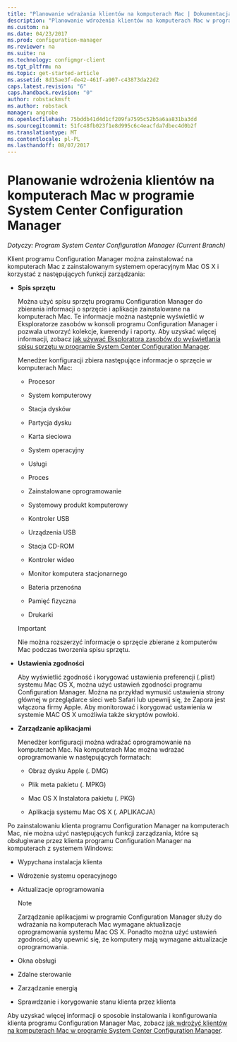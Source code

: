 ```yaml
---
title: "Planowanie wdrażania klientów na komputerach Mac | Dokumentacja firmy Microsoft"
description: "Planowanie wdrożenia klientów na komputerach Mac w programie System Center Configuration Manager."
ms.custom: na
ms.date: 04/23/2017
ms.prod: configuration-manager
ms.reviewer: na
ms.suite: na
ms.technology: configmgr-client
ms.tgt_pltfrm: na
ms.topic: get-started-article
ms.assetid: 8d15ae3f-de42-461f-a907-c43873da22d2
caps.latest.revision: "6"
caps.handback.revision: "0"
author: robstackmsft
ms.author: robstack
manager: angrobe
ms.openlocfilehash: 75bddb41d4d1cf209fa7595c52b5a6aa831ba3dd
ms.sourcegitcommit: 51fc48fb023f1e8d995c6c4eacfda7dbec4d0b2f
ms.translationtype: MT
ms.contentlocale: pl-PL
ms.lasthandoff: 08/07/2017
---
```

# <a name="planning-for-client-deployment-to-mac-computers-in-system-center-configuration-manager"></a>Planowanie wdrożenia klientów na komputerach Mac w programie System Center Configuration Manager

*Dotyczy: Program System Center Configuration Manager (Current Branch)*

Klient programu Configuration Manager można zainstalować na komputerach Mac z zainstalowanym systemem operacyjnym Mac OS X i korzystać z następujących funkcji zarządzania:  

-   **Spis sprzętu**  

     Można użyć spisu sprzętu programu Configuration Manager do zbierania informacji o sprzęcie i aplikacje zainstalowane na komputerach Mac. Te informacje można następnie wyświetlić w Eksploratorze zasobów w konsoli programu Configuration Manager i pozwala utworzyć kolekcje, kwerendy i raporty. Aby uzyskać więcej informacji, zobacz [jak używać Eksploratora zasobów do wyświetlania spisu sprzętu w programie System Center Configuration Manager](../../../../core/clients/manage/inventory/use-resource-explorer-to-view-hardware-inventory.md).  

     Menedżer konfiguracji zbiera następujące informacje o sprzęcie w komputerach Mac:  

    -   Procesor  

    -   System komputerowy  

    -   Stacja dysków  

    -   Partycja dysku  

    -   Karta sieciowa  

    -   System operacyjny  

    -   Usługi  

    -   Proces  

    -   Zainstalowane oprogramowanie  

    -   Systemowy produkt komputerowy  

    -   Kontroler USB  

    -   Urządzenia USB  

    -   Stacja CD-ROM  

    -   Kontroler wideo  

    -   Monitor komputera stacjonarnego  

    -   Bateria przenośna  

    -   Pamięć fizyczna  

    -   Drukarki  

    > [!IMPORTANT]  
    >  Nie można rozszerzyć informacje o sprzęcie zbierane z komputerów Mac podczas tworzenia spisu sprzętu.  

-   **Ustawienia zgodności**  

     Aby wyświetlić zgodność i korygować ustawienia preferencji (.plist) systemu Mac OS X, można użyć ustawień zgodności programu Configuration Manager. Można na przykład wymusić ustawienia strony głównej w przeglądarce sieci web Safari lub upewnij się, że Zapora jest włączona firmy Apple. Aby monitorować i korygować ustawienia w systemie MAC OS X umożliwia także skryptów powłoki.  

-   **Zarządzanie aplikacjami**  

     Menedżer konfiguracji można wdrażać oprogramowanie na komputerach Mac. Na komputerach Mac można wdrażać oprogramowanie w następujących formatach:  

    -   Obraz dysku Apple (. DMG)  

    -   Plik meta pakietu (. MPKG)  

    -   Mac OS X Instalatora pakietu (. PKG)  

    -   Aplikacja systemu Mac OS X (. APLIKACJA)  

 Po zainstalowaniu klienta programu Configuration Manager na komputerach Mac, nie można użyć następujących funkcji zarządzania, które są obsługiwane przez klienta programu Configuration Manager na komputerach z systemem Windows:  

-   Wypychana instalacja klienta  

-   Wdrożenie systemu operacyjnego  

-   Aktualizacje oprogramowania  

    > [!NOTE]  
    >  Zarządzanie aplikacjami w programie Configuration Manager służy do wdrażania na komputerach Mac wymagane aktualizacje oprogramowania systemu Mac OS X. Ponadto można użyć ustawień zgodności, aby upewnić się, że komputery mają wymagane aktualizacje oprogramowania.  

-   Okna obsługi  

-   Zdalne sterowanie  

-   Zarządzanie energią  

-   Sprawdzanie i korygowanie stanu klienta przez klienta  

 Aby uzyskać więcej informacji o sposobie instalowania i konfigurowania klienta programu Configuration Manager Mac, zobacz [jak wdrożyć klientów na komputerach Mac w programie System Center Configuration Manager](../../../../core/clients/deploy/deploy-clients-to-macs.md).
